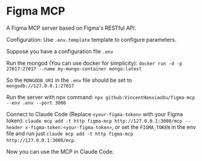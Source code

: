 # Figma MCP

A Figma MCP server based on Figma's RESTful API.

Configuration:
Use `.env.template` template to configure parameters.

Suppose you have a configuration file `.env`

Run the mongod (You can use docker for simplicity):
`docker run -d -p 27017:27017 --name my-mongo-container mongo:latest`

So the `MONGODB_URI` in the `.env` file should be set to `mongodb://127.0.0.1:27017`

Run the server with npx command:
`npx github:VincentHanxiaoDu/figma-mcp --env .env --port 3000`

Connect to Claude Code (Replace `<your-figma-token>` with your Figma token):
`claude mcp add -t http figma-mcp http://127.0.0.1:3000/mcp --header x-figma-token:<your-figma-token>`, or set the `FIGMA_TOKEN` in the env file and run just `claude mcp add -t http figma-mcp http://127.0.0.1:3000/mcp`.

Now you can use the MCP in Claude Code.
